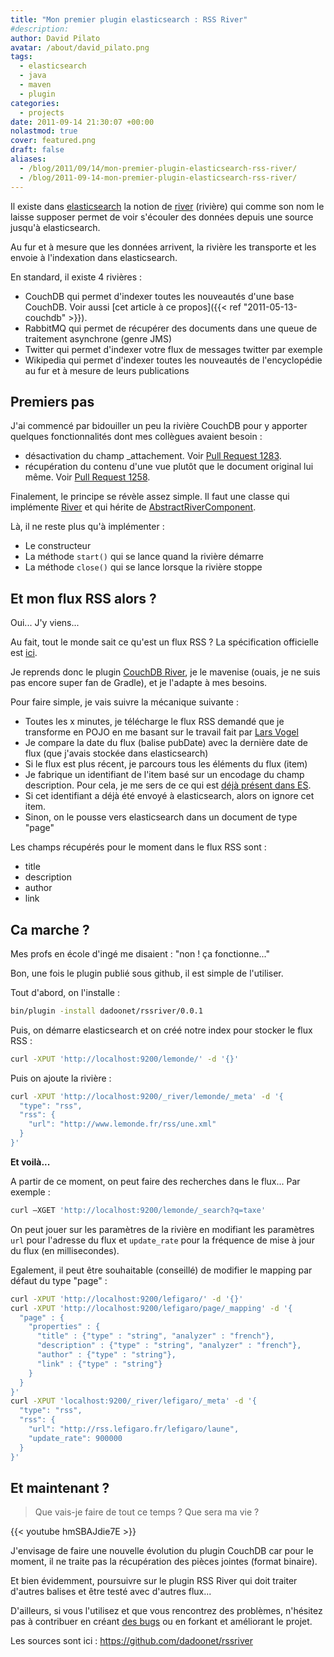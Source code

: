 ```yaml
---
title: "Mon premier plugin elasticsearch : RSS River"
#description: 
author: David Pilato
avatar: /about/david_pilato.png
tags:
  - elasticsearch
  - java
  - maven
  - plugin
categories:
  - projects
date: 2011-09-14 21:30:07 +00:00
nolastmod: true
cover: featured.png
draft: false
aliases:
  - /blog/2011/09/14/mon-premier-plugin-elasticsearch-rss-river/
  - /blog/2011-09-14-mon-premier-plugin-elasticsearch-rss-river/
---
```


Il existe dans [elasticsearch](http://www.elasticsearch.org/) la notion de [river](http://www.elasticsearch.org/guide/reference/river/) (rivière) qui comme son nom le laisse supposer permet de voir s'écouler des données depuis une source jusqu'à elasticsearch.

Au fur et à mesure que les données arrivent, la rivière les transporte et les envoie à l'indexation dans elasticsearch.

<!--more-->

En standard, il existe 4 rivières :

* CouchDB qui permet d'indexer toutes les nouveautés d'une base CouchDB. Voir aussi [cet article à ce propos]({{< ref "2011-05-13-couchdb" >}}).
* RabbitMQ qui permet de récupérer des documents dans une queue de traitement asynchrone (genre JMS)
* Twitter qui permet d'indexer votre flux de messages twitter par exemple
* Wikipedia qui permet d'indexer toutes les nouveautés de l'encyclopédie au fur et à mesure de leurs publications

## Premiers pas

J'ai commencé par bidouiller un peu la rivière CouchDB pour y apporter quelques fonctionnalités dont mes collègues avaient besoin :

* désactivation du champ _attachement. Voir [Pull Request 1283](https://github.com/elasticsearch/elasticsearch/pull/1283).
* récupération du contenu d'une vue plutôt que le document original lui même. Voir [Pull Request 1258](https://github.com/elasticsearch/elasticsearch/pull/1258).

Finalement, le principe se révèle assez simple. Il faut une classe qui implémente [River](https://github.com/elasticsearch/elasticsearch/blob/master/modules/elasticsearch/src/main/java/org/elasticsearch/river/River.java) et qui hérite de [AbstractRiverComponent](https://github.com/elasticsearch/elasticsearch/blob/master/modules/elasticsearch/src/main/java/org/elasticsearch/river/AbstractRiverComponent.java).

Là, il ne reste plus qu'à implémenter :

* Le constructeur
* La méthode `start()` qui se lance quand la rivière démarre
* La méthode `close()` qui se lance lorsque la rivière stoppe

## Et mon flux RSS alors ?

Oui... J'y viens...

Au fait, tout le monde sait ce qu'est un flux RSS ? La spécification officielle est [ici](http://www.rssboard.org/rss-specification).

Je reprends donc le plugin [CouchDB River](https://github.com/elasticsearch/elasticsearch/tree/master/plugins/river/couchdb), je le mavenise (ouais, je ne suis pas encore super fan de Gradle), et je l'adapte à mes besoins.

Pour faire simple, je vais suivre la mécanique suivante :

* Toutes les x minutes, je télécharge le flux RSS demandé que je transforme en POJO en me basant sur le travail fait par [Lars Vogel](http://www.vogella.de/articles/RSSFeed/article.html)
* Je compare la date du flux (balise pubDate) avec la dernière date de flux (que j'avais stockée dans elasticsearch)
* Si le flux est plus récent, je parcours tous les éléments du flux (item)
* Je fabrique un identifiant de l'item basé sur un encodage du champ description. Pour cela, je me sers de ce qui est [déjà présent dans ES](https://github.com/elasticsearch/elasticsearch/blob/master/modules/elasticsearch/src/main/java/org/elasticsearch/common/UUID.java).
* Si cet identifiant a déjà été envoyé à elasticsearch, alors on ignore cet item.
* Sinon, on le pousse vers elasticsearch dans un document de type "page"

Les champs récupérés pour le moment dans le flux RSS sont :

* title
* description
* author
* link

## Ca marche ?

Mes profs en école d'ingé me disaient : "non ! ça fonctionne..."

Bon, une fois le plugin publié sous github, il est simple de l'utiliser.

Tout d'abord, on l'installe :

```sh
bin/plugin -install dadoonet/rssriver/0.0.1
```

Puis, on démarre elasticsearch et on créé notre index pour stocker le flux RSS :

```sh
curl -XPUT 'http://localhost:9200/lemonde/' -d '{}'
```

Puis on ajoute la rivière :

```sh
curl -XPUT 'http://localhost:9200/_river/lemonde/_meta' -d '{
  "type": "rss",
  "rss": {
    "url": "http://www.lemonde.fr/rss/une.xml"
  }
}'
```

**Et voilà...**

A partir de ce moment, on peut faire des recherches dans le flux... Par exemple :

```sh
curl –XGET 'http://localhost:9200/lemonde/_search?q=taxe'
```

On peut jouer sur les paramètres de la rivière en modifiant les paramètres `url` pour l'adresse du flux et `update_rate` pour la fréquence de mise à jour du flux (en millisecondes).

Egalement, il peut être souhaitable (conseillé) de modifier le mapping par défaut du type "page" :

```sh
curl -XPUT 'http://localhost:9200/lefigaro/' -d '{}'
curl -XPUT 'http://localhost:9200/lefigaro/page/_mapping' -d '{
  "page" : {
    "properties" : {
      "title" : {"type" : "string", "analyzer" : "french"},
      "description" : {"type" : "string", "analyzer" : "french"},
      "author" : {"type" : "string"},
      "link" : {"type" : "string"}
    }
  }
}'
curl -XPUT 'localhost:9200/_river/lefigaro/_meta' -d '{
  "type": "rss",
  "rss": {
    "url": "http://rss.lefigaro.fr/lefigaro/laune",
    "update_rate": 900000
  }
}'
```

## Et maintenant ?

> Que vais-je faire de tout ce temps ? Que sera ma vie ?

{{< youtube hmSBAJdie7E >}}

J'envisage de faire une nouvelle évolution du plugin CouchDB car pour le moment, il ne traite pas la récupération des pièces jointes (format binaire).

Et bien évidemment, poursuivre sur le plugin RSS River qui doit traiter d'autres balises et être testé avec d'autres flux...

D'ailleurs, si vous l'utilisez et que vous rencontrez des problèmes, n'hésitez pas à contribuer en créant [des bugs](https://github.com/dadoonet/rssriver/issues) ou en forkant et améliorant le projet.

Les sources sont ici : <https://github.com/dadoonet/rssriver>
